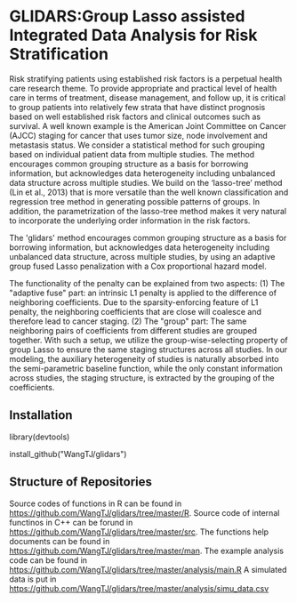 # GLIDARS:Group Lasso assisted Integrated Data Analysis for Risk Stratification

Risk stratifying patients using established risk factors is a perpetual health care research
theme. 
To provide appropriate and practical level of health care in terms of treatment, disease management, and follow up, it is critical to group patients into relatively few strata that have distinct prognosis based on well established risk factors and clinical outcomes such as survival. A well known example is the American Joint Committee on Cancer (AJCC) staging for cancer that uses tumor size, node involvement and metastasis status. We consider a statistical method for such grouping based on individual patient data from multiple studies. The method encourages common grouping structure as a basis for borrowing information, but acknowledges data heterogeneity including unbalanced data structure across multiple studies. We build on the ‘lasso-tree’ method (Lin et al., 2013) that is more versatile than the well known classification and regression tree method in generating possible patterns of groups. In addition, the parametrization of the lasso-tree method makes it very natural to incorporate the underlying order information in the risk factors. 

The 'glidars' method encourages common grouping structure as a basis for borrowing information, but acknowledges data heterogeneity including unbalanced data structure, across multiple studies, by using an adaptive group fused Lasso penalization with a Cox proportional hazard model.

The functionality of the penalty can be explained from two aspects: (1) The "adaptive fuse" part: an intrinsic L1 penalty is applied to the difference of neighboring coefficients. Due to the sparsity-enforcing feature of L1 penalty, the neighboring coefficients that are close will coalesce and therefore lead to cancer staging. (2) The "group" part: The same neighboring pairs of coefficients from different studies are grouped together. With such a setup, we utilize the group-wise-selecting property of group Lasso to ensure the same staging structures across all studies. In our modeling, the auxiliary heterogeneity of studies is naturally absorbed into the semi-parametric baseline function, while the only constant information across studies, the staging structure, is extracted by the grouping of the coefficients.  

## Installation

library(devtools)

install_github("WangTJ/glidars")

## Structure of Repositories

Source codes of functions in R can be found in <https://github.com/WangTJ/glidars/tree/master/R>.
Source code of internal functinos in C++ can be forund in <https://github.com/WangTJ/glidars/tree/master/src>. 
The functions help documents can be found in <https://github.com/WangTJ/glidars/tree/master/man>. 
The example analysis code can be found in <https://github.com/WangTJ/glidars/tree/master/analysis/main.R>
A simulated data is put in <https://github.com/WangTJ/glidars/tree/master/analysis/simu_data.csv>
